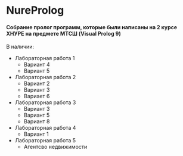 ﻿# NureProlog
#### Собрание пролог программ, которые были написаны на 2 курсе ХНУРЕ на предмете МТСШ (Visual Prolog 9)
В наличии:
- Лабораторная работа 1
    - Вариант 4
    - Вариант 5
- Лабораторная работа 2
    - Вариант 2
    - Вариант 3
    - Вариает 6
- Лабораторная работа 3
    - Вариант 3
    - Вариант 5
    - Вариант 8
- Лабораторная работа 4
    - Вариант 1
- Лабораторная работа 5
    - Агентсво недвижимости